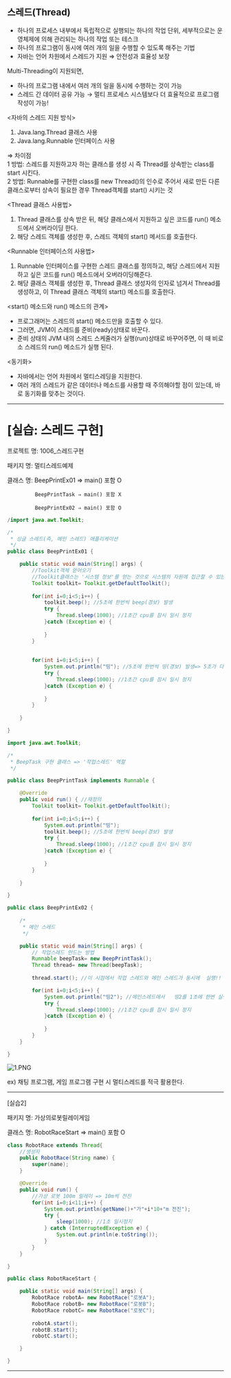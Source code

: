 ## 스레드(Thread)
- 하나의 프로세스 내부에서 독립적으로 실행되는 하나의 작업 단위, 세부적으로는 운영체제에 의해 관리되는 하나의 작업 또는 테스크  
- 하나의 프로그램이 동시에 여러 개의 일을 수행할 수 있도록 해주는 기법  
- 자바는 언어 차원에서 스레드가 지원 ⇒ 안전성과 효율성 보장  
  
Multi-Threading이 지원되면,  
- 하나의 프로그램 내에서 여러 개의 일을 동시에 수행하는 것이 가능  
- 스레드 간 데이터 공유 가능 → 멀티 프로세스 시스템보다 더 효율적으로 프로그램 작성이 가능!  
  
<자바의 스레드 지원 방식>  
1. Java.lang.Thread 클래스 사용  
2. Java.lang.Runnable 인터페이스 사용  
  
⇒ 차이점  
1 방법: 스레드를 지원하고자 하는 클래스를 생성 시 즉  Thread를 상속받는 class를 start 시킨다.  
2 방법: Runnable를 구현한 class를 new Thread()의 인수로 주어서 새로 만든 다른 클래스로부터 상속이 필요한 경우 Thread객체를 start() 시키는 것  
  
<Thread 클래스 사용법>  
1. Thread 클래스를 상속 받은 뒤, 해당 클래스에서 지원하고 싶은 코드를 run()  메소드에서 오버라이딩 한다.  
2. 해당 스레드 객체를 생성한 후, 스레드 객체의 start() 메서드를 호출한다.  
  
<Runnable 인터페이스의 사용법>  
1. Runnable 인터페이스를 구현한 스레드 클래스를 정의하고, 해당 스레드에서 지원하고 싶은 코드를 run() 메소드에서 오버라이딩해준다.  
2. 해당 클래스 객체를 생성한 후, Thread 클래스 생성자의 인자로 넘겨서 Thread를 생성하고, 이 Thread 클래스 객체의 start() 메소드를 호출한다.  

<start() 메소드와 run() 메소드의 관계>  
- 프로그래머는 스레드의 start() 메소드만을 호출할 수 있다.  
- 그러면, JVM이 스레드를 준비(ready)상태로 바꾼다.  
- 준비 상태의 JVM 내의 스레드 스케줄러가 실행(run)상태로 바꾸어주면, 이 때 비로소 스레드의 run() 메소드가 실행 된다.  

<동기화>  
- 자바에서는 언어 차원에서 멀티스레딩을 지원한다.  
- 여러 개의 스레드가 같은 데이터나 메소드를 사용할 때 주의해야할 점이 있는데, 바로 동기화를 맞추는 것이다.  
  
  

----------------------------------------------------------------------------------------------------------------------------------------------------------------

# [실습: 스레드 구현]

프로젝트 명: 1006_스레드구현

패키지 명: 멀티스레드예제

클래스 명:  BeepPrintEx01 ⇒ main() 포함 O

             BeepPrintTask ⇒ main() 포함 X

             BeepPrintEx02 ⇒ main() 포함 O

```java
/import java.awt.Toolkit;

/*
 * 싱글 스레드(즉, 메인 스레드) 애플리케이션
 */
public class BeepPrintEx01 {

	public static void main(String[] args) {
		//Toolkit객체 얻어오기
		//Toolkit클래스는 '시스템 정보'를 얻는 것으로 시스템의 자원에 접근할 수 있는 클래스
		Toolkit toolkit= Toolkit.getDefaultToolkit();
		
		for(int i=0;i<5;i++) {
			toolkit.beep(); //5초에 한번씩 beep(경보) 발생
			try {
				Thread.sleep(1000); //1초간 cpu를 잠시 일시 정지
			}catch (Exception e) {
				
			}
		}
		
		
		for(int i=0;i<5;i++) {
			System.out.println("띵"); //5초에 한번씩 띵(경보) 발생=> 5초가 다 지난다음에 출력 => 싱글 스레드
			try {
				Thread.sleep(1000); //1초간 cpu를 잠시 일시 정지
			}catch (Exception e) {
				
			}
		}
		
	}

}
```

```java
import java.awt.Toolkit;

/*
 * BeepTask 구현 클래스 => '작업스레드' 역할
 */

public class BeepPrintTask implements Runnable {

	@Override
	public void run() { //재정의
		Toolkit toolkit= Toolkit.getDefaultToolkit();
		
		for(int i=0;i<5;i++) {
			System.out.println("띵");
			toolkit.beep(); //5초에 한번씩 beep(경보) 발생
			try {
				Thread.sleep(1000); //1초간 cpu를 잠시 일시 정지
			}catch (Exception e) {
				
			}
		}
		
	}

}
```

```java
public class BeepPrintEx02 {
	
	/*
	 * 메인 스레드
	 */

	public static void main(String[] args) {
		// 작업스레드 만드는 방법
		Runnable beepTask= new BeepPrintTask();
		Thread thread= new Thread(beepTask);
		
		thread.start(); //이 시점에서 작업 스레드와 메인 스레드가 동시에  실행!!

		for(int i=0;i<5;i++) {
			System.out.println("띵2"); //메인스레드에서   띵2를 1초에 한번 실행
			try {
				Thread.sleep(1000); //1초간 cpu를 잠시 일시 정지
			}catch (Exception e) {
				
			}
		}
	}

}
```

![1.PNG](https://s3-us-west-2.amazonaws.com/secure.notion-static.com/67b868fe-d957-4dc4-8aab-474b0c9b3b33/1.png)

ex) 채팅 프로그램, 게임 프로그램 구현 시 멀티스레드를 적극 활용한다.

---

[실습2]

패키지 명: 가상의로봇릴레이게임

클래스 명: RobotRaceStart ⇒ main() 포함 O

```java
class RobotRace extends Thread{
	//생성자
	public RobotRace(String name) {
		super(name);
	}

	@Override
	public void run() {
		//가상 로봇 100m 릴레이 => 10m씩 전진
		for(int i=0;i<11;i++) {
			System.out.println(getName()+"가"+i*10+"m 전진");
			try {
				sleep(1000); //1초 일시정지
			} catch (InterruptedException e) {
				System.out.println(e.toString());
			}
		}
	}

}

public class RobotRaceStart {

	public static void main(String[] args) {
		RobotRace robotA= new RobotRace("로봇A");
		RobotRace robotB= new RobotRace("로봇B");
		RobotRace robotC= new RobotRace("로봇C");
		
		robotA.start();
		robotB.start();
		robotC.start();

	}

}
```

---
